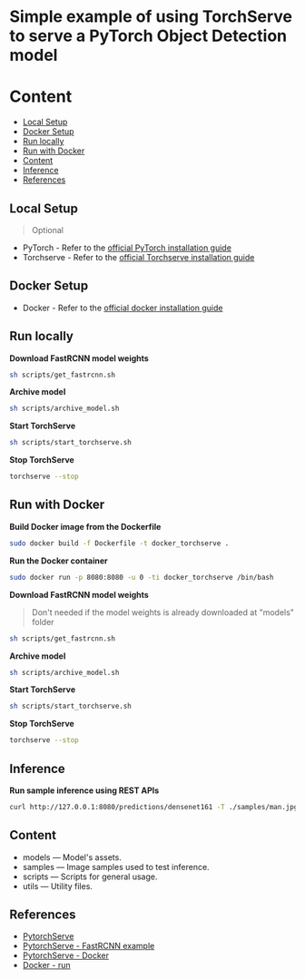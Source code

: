 # Simple example of using TorchServe to serve a PyTorch Object Detection model


# Content
- [Local Setup](#local-setup)
- [Docker Setup](#docker-setup)
- [Run locally](#run-locally)
- [Run with Docker](#run-with-docker)
- [Content](#content)
- [Inference](#inference)
- [References](#references)


## Local Setup
> Optional
- PyTorch - Refer to the [official PyTorch installation guide](https://pytorch.org/get-started/locally/#linux-installation)
- Torchserve - Refer to the [official Torchserve installation guide](https://github.com/pytorch/serve#install-torchserve-and-torch-model-archiver)

## Docker Setup
- Docker - Refer to the [official docker installation guide](https://help.github.com/en/github/getting-started-with-github/set-up-git)


## Run locally
**Download FastRCNN model weights**
```bash
sh scripts/get_fastrcnn.sh
```

**Archive model**
```bash
sh scripts/archive_model.sh
```

**Start TorchServe**
```bash
sh scripts/start_torchserve.sh
```

**Stop TorchServe**
```bash
torchserve --stop
```


## Run with Docker
**Build Docker image from the Dockerfile**
```bash
sudo docker build -f Dockerfile -t docker_torchserve .
```

**Run the Docker container**
```bash
sudo docker run -p 8080:8080 -u 0 -ti docker_torchserve /bin/bash
```

**Download FastRCNN model weights**
> Don't needed if the model weights is already downloaded at "models" folder
```bash
sh scripts/get_fastrcnn.sh
```

**Archive model**
```bash
sh scripts/archive_model.sh
```

**Start TorchServe**
```bash
sh scripts/start_torchserve.sh
```

**Stop TorchServe**
```bash
torchserve --stop
```


## Inference
**Run sample inference using REST APIs**
```bash
curl http://127.0.0.1:8080/predictions/densenet161 -T ./samples/man.jpg
```


## Content
- models — Model's assets.
- samples — Image samples used to test inference.
- scripts — Scripts for general usage.
- utils — Utility files.


## References
- [PytorchServe](https://github.com/pytorch/serve)
- [PytorchServe - FastRCNN example](https://github.com/pytorch/serve/tree/master/examples/object_detector/fast-rcnn)
- [PytorchServe - Docker](https://github.com/pytorch/serve/tree/master/docker)
- [Docker - run](https://docs.docker.com/engine/reference/commandline/run/)